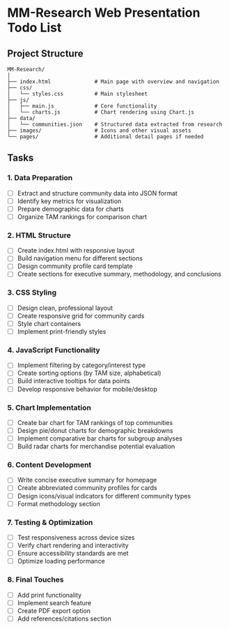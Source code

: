# MM-Research Web Presentation Todo List

## Project Structure
```
MM-Research/
│
├── index.html              # Main page with overview and navigation
├── css/
│   └── styles.css          # Main stylesheet
├── js/
│   ├── main.js             # Core functionality
│   └── charts.js           # Chart rendering using Chart.js
├── data/
│   └── communities.json    # Structured data extracted from research
├── images/                 # Icons and other visual assets
└── pages/                  # Additional detail pages if needed
```

## Tasks

### 1. Data Preparation
- [ ] Extract and structure community data into JSON format
- [ ] Identify key metrics for visualization
- [ ] Prepare demographic data for charts
- [ ] Organize TAM rankings for comparison chart

### 2. HTML Structure
- [ ] Create index.html with responsive layout
- [ ] Build navigation menu for different sections
- [ ] Design community profile card template
- [ ] Create sections for executive summary, methodology, and conclusions

### 3. CSS Styling
- [ ] Design clean, professional layout
- [ ] Create responsive grid for community cards
- [ ] Style chart containers
- [ ] Implement print-friendly styles

### 4. JavaScript Functionality
- [ ] Implement filtering by category/interest type
- [ ] Create sorting options (by TAM size, alphabetical)
- [ ] Build interactive tooltips for data points
- [ ] Develop responsive behavior for mobile/desktop

### 5. Chart Implementation
- [ ] Create bar chart for TAM rankings of top communities
- [ ] Design pie/donut charts for demographic breakdowns
- [ ] Implement comparative bar charts for subgroup analyses
- [ ] Build radar charts for merchandise potential evaluation

### 6. Content Development
- [ ] Write concise executive summary for homepage
- [ ] Create abbreviated community profiles for cards
- [ ] Design icons/visual indicators for different community types
- [ ] Format methodology section

### 7. Testing & Optimization
- [ ] Test responsiveness across device sizes
- [ ] Verify chart rendering and interactivity
- [ ] Ensure accessibility standards are met
- [ ] Optimize loading performance

### 8. Final Touches
- [ ] Add print functionality
- [ ] Implement search feature
- [ ] Create PDF export option
- [ ] Add references/citations section